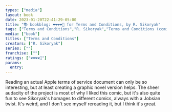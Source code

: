 ```yaml
---
types: ["media"]
layout: book
date: 2023-01-20T22:41:29-05:00
title: "📚 bookblog: ❤️❤️❤️❤️🖤 for Terms and Conditions, by R. Sikoryak"
tags: ["Terms and Conditions","R. Sikoryak","Terms and Conditions (comic)","terms of service","Apple","Steve Jobs"]
media: ["book"]
titles: ["Terms and Conditions"]
creators: ["R. Sikoryak"]
series: [""]
franchise: [""]
ratings: ["❤️❤️❤️❤️🖤"]
params:
  entry:
---
```

Reading an actual Apple terms of service document can only be so interesting, but at least creating a graphic novel version helps. The sheer audacity of the project is most of why I liked this comic, but it's also quite fun to see Sikoryak's homages to different comics, always with a Jobsian twist. It's weird, and I don't see myself rereading it, but I think it's great.
